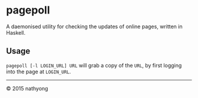 pagepoll
========

A daemonised utility for checking the updates of online pages, written in
Haskell.


Usage
-----

`pagepoll [-l LOGIN_URL] URL` will grab a copy of the `URL`, by first logging
into the page at `LOGIN_URL`.


<hr />
&copy; 2015 nathyong
